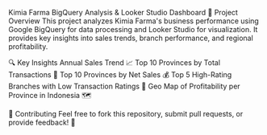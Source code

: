 Kimia Farma BigQuery Analysis & Looker Studio Dashboard
📌 Project Overview
This project analyzes Kimia Farma's business performance using Google BigQuery for data processing and Looker Studio for visualization. It provides key insights into sales trends, branch performance, and regional profitability.

🔍 Key Insights
Annual Sales Trend 📈
Top 10 Provinces by Total Transactions 🏅
Top 10 Provinces by Net Sales 💰
Top 5 High-Rating Branches with Low Transaction Ratings 🌟
Geo Map of Profitability per Province in Indonesia 🗺️


🤝 Contributing
Feel free to fork this repository, submit pull requests, or provide feedback! 🚀
